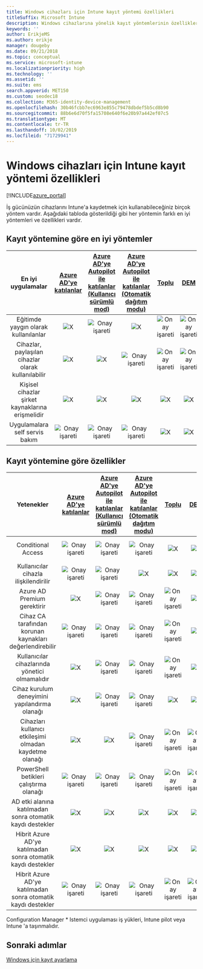 ```yaml
---
title: Windows cihazları için Intune kayıt yöntemi özellikleri
titleSuffix: Microsoft Intune
description: Windows cihazlarına yönelik kayıt yöntemlerinin özellikleri.
keywords: ''
author: ErikjeMS
ms.author: erikje
manager: dougeby
ms.date: 09/21/2018
ms.topic: conceptual
ms.service: microsoft-intune
ms.localizationpriority: high
ms.technology: ''
ms.assetid: ''
ms.suite: ems
search.appverid: MET150
ms.custom: seodec18
ms.collection: M365-identity-device-management
ms.openlocfilehash: 30b46fcbb7ec6963e855c79478dbdef5b5cd8b90
ms.sourcegitcommit: 88b6e6d70f5fa15708e640f6e20b97a442ef07c5
ms.translationtype: MT
ms.contentlocale: tr-TR
ms.lasthandoff: 10/02/2019
ms.locfileid: "71729941"
---
```

# <a name="intune-enrollment-method-capabilities-for-windows-devices"></a>Windows cihazları için Intune kayıt yöntemi özellikleri
[!INCLUDE[azure_portal](../includes/azure_portal.md)]

İş gücünüzün cihazlarını Intune'a kaydetmek için kullanabileceğiniz birçok yöntem vardır. Aşağıdaki tabloda gösterildiği gibi her yöntemin farklı en iyi yöntemleri ve özellikleri vardır.

## <a name="best-practices-by-enrollment-method"></a>Kayıt yöntemine göre en iyi yöntemler
| **En iyi uygulamalar** | **[Azure AD'ye katılanlar](windows-enroll.md#enable-windows-10-automatic-enrollment)**|**[Azure AD'ye Autopilot ile katılanlar (Kullanıcı sürümlü mod)](enrollment-autopilot.md)** |**[Azure AD'ye Autopilot ile katılanlar (Otomatik dağıtım modu)](enrollment-autopilot.md)** |**[Toplu](windows-bulk-enroll.md)**|**[DEM](device-enrollment-manager-enroll.md)** | **[KCG](device-enrollment.md#bring-your-own-device)** | **[GPO](https://docs.microsoft.com/windows/client-management/mdm/enroll-a-windows-10-device-automatically-using-group-policy)** | **[Ortak yönetim](https://docs.microsoft.com/sccm/core/clients/manage/co-management-overview)** |
|:---:|:---:|:---:|:---:|:---:|:---:|:---:|:---:|:---:|
|Eğitimde yaygın olarak kullanılanlar|![X](./media/enrollment-method-capab/xmark.png)|![Onay işareti](./media/enrollment-method-capab/checkmark.png)|![X](./media/enrollment-method-capab/xmark.png)|![Onay işareti](./media/enrollment-method-capab/checkmark.png)|![Onay işareti](./media/enrollment-method-capab/checkmark.png)|![X](./media/enrollment-method-capab/xmark.png)|![X](./media/enrollment-method-capab/xmark.png)|![X](./media/enrollment-method-capab/xmark.png)|
|Cihazlar, paylaşılan cihazlar olarak kullanılabilir|![X](./media/enrollment-method-capab/xmark.png)|![X](./media/enrollment-method-capab/xmark.png)|![Onay işareti](./media/enrollment-method-capab/checkmark.png)|![Onay işareti](./media/enrollment-method-capab/checkmark.png)|![Onay işareti](./media/enrollment-method-capab/checkmark.png)|![X](./media/enrollment-method-capab/xmark.png)|![X](./media/enrollment-method-capab/xmark.png)|![X](./media/enrollment-method-capab/xmark.png)|
|Kişisel cihazlar şirket kaynaklarına erişmelidir|![X](./media/enrollment-method-capab/xmark.png)|![X](./media/enrollment-method-capab/xmark.png)|![X](./media/enrollment-method-capab/xmark.png)|![X](./media/enrollment-method-capab/xmark.png)|![X](./media/enrollment-method-capab/xmark.png)|![Onay işareti](./media/enrollment-method-capab/checkmark.png)|![X](./media/enrollment-method-capab/xmark.png)|![X](./media/enrollment-method-capab/xmark.png)|
|Uygulamalara self servis bakım|![Onay işareti](./media/enrollment-method-capab/checkmark.png)|![Onay işareti](./media/enrollment-method-capab/checkmark.png)|![Onay işareti](./media/enrollment-method-capab/checkmark.png)|![X](./media/enrollment-method-capab/xmark.png)|![X](./media/enrollment-method-capab/xmark.png)|![Onay işareti](./media/enrollment-method-capab/checkmark.png)|![Onay işareti](./media/enrollment-method-capab/checkmark.png)|![Onay işareti](./media/enrollment-method-capab/checkmark.png)|

## <a name="capabilities-by-enrollment-method"></a>Kayıt yöntemine göre özellikler

| **Yetenekler** | **[Azure AD'ye katılanlar](windows-enroll.md#enable-windows-10-automatic-enrollment)**|**[Azure AD'ye Autopilot ile katılanlar (Kullanıcı sürümlü mod)](enrollment-autopilot.md)** |**[Azure AD'ye Autopilot ile katılanlar (Otomatik dağıtım modu)](enrollment-autopilot.md)** |**[Toplu](windows-bulk-enroll.md)**|**[DEM](device-enrollment-manager-enroll.md)** | **[KCG](device-enrollment.md#bring-your-own-device)** | **[GPO](https://docs.microsoft.com/windows/client-management/mdm/enroll-a-windows-10-device-automatically-using-group-policy)** | **[Ortak yönetim](https://docs.microsoft.com/sccm/core/clients/manage/co-management-overview)** |
|:---:|:---:|:---:|:---:|:---:|:---:|:---:|:---:|:---:|
|Conditional Access                                      |![Onay işareti](./media/enrollment-method-capab/checkmark.png)|![Onay işareti](./media/enrollment-method-capab/checkmark.png)|![Onay işareti](./media/enrollment-method-capab/checkmark.png)|![X](./media/enrollment-method-capab/xmark.png)|![X](./media/enrollment-method-capab/xmark.png)|![Onay işareti](./media/enrollment-method-capab/checkmark.png)|![Onay işareti](./media/enrollment-method-capab/checkmark.png)|![Onay işareti](./media/enrollment-method-capab/checkmark.png)|
|Kullanıcılar cihazla ilişkilendirilir                    |![Onay işareti](./media/enrollment-method-capab/checkmark.png)|![Onay işareti](./media/enrollment-method-capab/checkmark.png)|![X](./media/enrollment-method-capab/xmark.png)|![X](./media/enrollment-method-capab/xmark.png)|![X](./media/enrollment-method-capab/xmark.png)|![Onay işareti](./media/enrollment-method-capab/checkmark.png)|![Onay işareti](./media/enrollment-method-capab/checkmark.png)|![Onay işareti](./media/enrollment-method-capab/checkmark.png)|
|Azure AD Premium gerektirir                               |![X](./media/enrollment-method-capab/xmark.png)|![Onay işareti](./media/enrollment-method-capab/checkmark.png)|![Onay işareti](./media/enrollment-method-capab/checkmark.png)|![Onay işareti](./media/enrollment-method-capab/checkmark.png)|![X](./media/enrollment-method-capab/xmark.png)|![X](./media/enrollment-method-capab/xmark.png)|![Onay işareti](./media/enrollment-method-capab/checkmark.png)|![Onay işareti](./media/enrollment-method-capab/checkmark.png)|
|Cihaz CA tarafından korunan kaynakları değerlendirebilir             |![Onay işareti](./media/enrollment-method-capab/checkmark.png)|![Onay işareti](./media/enrollment-method-capab/checkmark.png)|![Onay işareti](./media/enrollment-method-capab/checkmark.png)|![Onay işareti](./media/enrollment-method-capab/checkmark.png)|![X](./media/enrollment-method-capab/xmark.png)|![Onay işareti](./media/enrollment-method-capab/checkmark.png)|![Onay işareti](./media/enrollment-method-capab/checkmark.png)|![Onay işareti](./media/enrollment-method-capab/checkmark.png)|
|Kullanıcılar cihazlarında yönetici olmamalıdır               |![X](./media/enrollment-method-capab/xmark.png)|![Onay işareti](./media/enrollment-method-capab/checkmark.png)|![Onay işareti](./media/enrollment-method-capab/checkmark.png)|![Onay işareti](./media/enrollment-method-capab/checkmark.png)|![X](./media/enrollment-method-capab/xmark.png)|![X](./media/enrollment-method-capab/xmark.png)|![X](./media/enrollment-method-capab/xmark.png)|![X](./media/enrollment-method-capab/xmark.png)|
|Cihaz kurulum deneyimini yapılandırma olanağı        |![X](./media/enrollment-method-capab/xmark.png)|![Onay işareti](./media/enrollment-method-capab/checkmark.png)|![Onay işareti](./media/enrollment-method-capab/checkmark.png)|![X](./media/enrollment-method-capab/xmark.png)|![X](./media/enrollment-method-capab/xmark.png)|![X](./media/enrollment-method-capab/xmark.png)|![X](./media/enrollment-method-capab/xmark.png)|![X](./media/enrollment-method-capab/xmark.png)|
|Cihazları kullanıcı etkileşimi olmadan kaydetme olanağı      |![X](./media/enrollment-method-capab/xmark.png)|![X](./media/enrollment-method-capab/xmark.png)|![Onay işareti](./media/enrollment-method-capab/checkmark.png)|![Onay işareti](./media/enrollment-method-capab/checkmark.png)|![Onay işareti](./media/enrollment-method-capab/checkmark.png)|![X](./media/enrollment-method-capab/xmark.png)|![Onay işareti](./media/enrollment-method-capab/checkmark.png)|![Onay işareti](./media/enrollment-method-capab/checkmark.png)|
|PowerShell betikleri çalıştırma olanağı                       |![Onay işareti](./media/enrollment-method-capab/checkmark.png)|![Onay işareti](./media/enrollment-method-capab/checkmark.png)|![Onay işareti](./media/enrollment-method-capab/checkmark.png)|![Onay işareti](./media/enrollment-method-capab/checkmark.png)|![Onay işareti](./media/enrollment-method-capab/checkmark.png)|![X](./media/enrollment-method-capab/xmark.png)|![X](./media/enrollment-method-capab/xmark.png)|![X](./media/enrollment-method-capab/checkmark.png)\*| 
|AD etki alanına katılmadan sonra otomatik kaydı destekler      |![X](./media/enrollment-method-capab/xmark.png)|![X](./media/enrollment-method-capab/xmark.png)|![X](./media/enrollment-method-capab/xmark.png)|![X](./media/enrollment-method-capab/xmark.png)|![X](./media/enrollment-method-capab/xmark.png)|![X](./media/enrollment-method-capab/xmark.png)|![Onay işareti](./media/enrollment-method-capab/checkmark.png)|![Onay işareti](./media/enrollment-method-capab/checkmark.png)|
|Hibrit Azure AD'ye katılmadan sonra otomatik kaydı destekler|![X](./media/enrollment-method-capab/xmark.png)|![X](./media/enrollment-method-capab/xmark.png)|![X](./media/enrollment-method-capab/xmark.png)|![X](./media/enrollment-method-capab/xmark.png)|![X](./media/enrollment-method-capab/xmark.png)|![X](./media/enrollment-method-capab/xmark.png)|![Onay işareti](./media/enrollment-method-capab/checkmark.png)|![Onay işareti](./media/enrollment-method-capab/checkmark.png)|
|Hibrit Azure AD'ye katılmadan sonra otomatik kaydı destekler       |![Onay işareti](./media/enrollment-method-capab/checkmark.png)|![Onay işareti](./media/enrollment-method-capab/checkmark.png)|![Onay işareti](./media/enrollment-method-capab/checkmark.png)|![Onay işareti](./media/enrollment-method-capab/checkmark.png)|![Onay işareti](./media/enrollment-method-capab/checkmark.png)|![Onay işareti](./media/enrollment-method-capab/checkmark.png)|![X](./media/enrollment-method-capab/xmark.png)|![X](./media/enrollment-method-capab/xmark.png)|

Configuration Manager \* Istemci uygulaması iş yükleri, Intune pilot veya Intune 'a taşınmalıdır.

## <a name="next-steps"></a>Sonraki adımlar

[Windows için kayıt ayarlama](windows-enroll.md)

